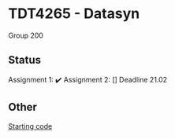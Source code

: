 # TDT4265 - Datasyn

Group 200

## Status
Assignment 1: :heavy_check_mark:
Assignment 2: [] Deadline 21.02

## Other
[Starting code](https://github.com/hukkelas/TDT4265-StarterCode)
